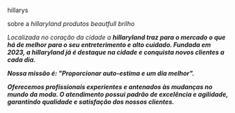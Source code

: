 <!DOCTYPE html>
<html>

<hl>hillarys<hl/>

sobre a <em>hillaryland<em> produtos beautfull brilho

Localizada no coração da cidade a <strong>hillaryland<strong> traz para o mercado o que há de melhor para o seu entreterimento e alto cuidado. Fundada em 2023, a hillaryland já é destaque na cidade e conquista novos clientes a cada dia.

Nossa missão é: "Proporcionar auto-estima e um dia melhor".

Oferecemos profissionais experientes e antenados às mudanças no mundo da moda. O atendimento possui padrão de excelência e agilidade, garantindo qualidade e satisfação dos nossos clientes.


